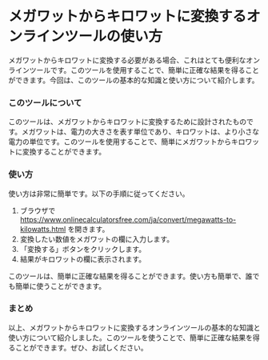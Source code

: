 メガワットからキロワットに変換するオンラインツールの使い方
=============================

メガワットからキロワットに変換する必要がある場合、これはとても便利なオンラインツールです。このツールを使用することで、簡単に正確な結果を得ることができます。今回は、このツールの基本的な知識と使い方について紹介します。

### このツールについて

このツールは、メガワットからキロワットに変換するために設計されたものです。メガワットは、電力の大きさを表す単位であり、キロワットは、より小さな電力の単位です。このツールを使用することで、簡単にメガワットからキロワットに変換することができます。

### 使い方

使い方は非常に簡単です。以下の手順に従ってください。

1. ブラウザで <https://www.onlinecalculatorsfree.com/ja/convert/megawatts-to-kilowatts.html> を開きます。
2. 変換したい数値をメガワットの欄に入力します。
3. 「変換する」ボタンをクリックします。
4. 結果がキロワットの欄に表示されます。

このツールは、簡単に正確な結果を得ることができます。使い方も簡単で、誰でも簡単に使うことができます。

### まとめ

以上、メガワットからキロワットに変換するオンラインツールの基本的な知識と使い方について紹介しました。このツールを使うことで、簡単に正確な結果を得ることができます。ぜひ、お試しください。